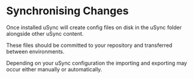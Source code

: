 # Synchronising Changes

Once installed uSync will create config files on disk in the uSync folder alongside other uSync content.

These files should be committed to your repository and transferred between environments.

Depending on your uSync configuration the importing and exporting may occur either manually or automatically.
